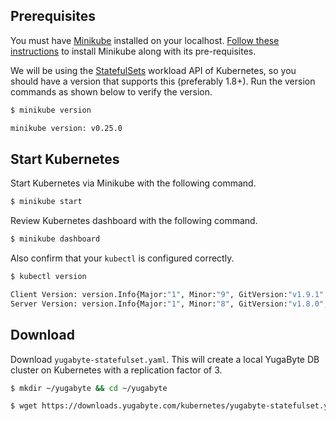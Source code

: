 ## Prerequisites

You must have [Minikube](https://github.com/kubernetes/minikube) installed on your localhost. [Follow these instructions](https://kubernetes.io/docs/tasks/tools/install-minikube/) to install Minikube along with its pre-requisites.

We will be using the [StatefulSets](https://kubernetes.io/docs/concepts/workloads/controllers/statefulset/) workload API of Kubernetes, so you should have a version that supports this (preferably 1.8+). Run the version commands as shown below to verify the version.


```{.sh .copy .separator-dollar}
$ minikube version
```
```sh
minikube version: v0.25.0
```

## Start Kubernetes

Start Kubernetes via Minikube with the following command.

```{.sh .copy .separator-dollar}
$ minikube start
```

Review Kubernetes dashboard with the following command.

```{.sh .copy .separator-dollar}
$ minikube dashboard
```

Also confirm that your `kubectl` is configured correctly.

```{.sh .copy .separator-dollar}
$ kubectl version
```
```sh
Client Version: version.Info{Major:"1", Minor:"9", GitVersion:"v1.9.1", ...}
Server Version: version.Info{Major:"1", Minor:"8", GitVersion:"v1.8.0", ...}
```

## Download

Download `yugabyte-statefulset.yaml`. This will create a local YugaByte DB cluster on Kubernetes with a replication factor of 3.

```{.sh .copy .separator-dollar}
$ mkdir ~/yugabyte && cd ~/yugabyte
```
```{.sh .copy .separator-dollar}
$ wget https://downloads.yugabyte.com/kubernetes/yugabyte-statefulset.yaml
```


